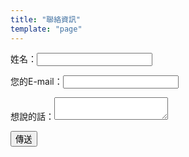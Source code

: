 ```yaml
---
title: "聯絡資訊"
template: "page"
---
```


<form name="contact" method="POST" data-netlify="true" data-netlify-recaptcha="true">
  <p>
    <label>姓名：<input type="text" name="name" /></label>   
  </p>
  <p>
    <label>您的E-mail：<input type="email" name="email" /></label>
  </p>
    <label>想說的話：<textarea name="message"></textarea></label>
  </p>
  <p>
    <button type="submit">傳送</button>
  </p>
</form>
